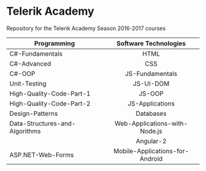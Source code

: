 # Telerik Academy

Repository for the Telerik Academy Season 2016-2017 courses

| Programming        | Software Technologies          |
| ------------- |:-------------:|
| C#-Fundamentals      | HTML |
| C#-Advanced      | CSS      |
| C#-OOP |JS-Fundamentals         |
| Unit-Testing |  JS-UI-DOM   |
| High-Quality-Code-Part-1 |  JS-OOP   |
| High-Quality-Code-Part-2 |   JS-Applications   |
| Design-Patterns | Databases      |
| Data-Structures-and-Algorithms | Web-Applications-with-Node.js      |
|                                | Angular-2 |
| ASP.NET-Web-Forms | Mobile-Applications-for-Android |

